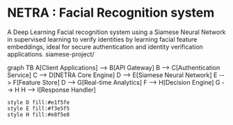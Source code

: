 # NETRA : Facial Recognition system

A Deep Learning Facial recognition system using a Siamese Neural Network in supervised learning to verify identities by learning facial feature embeddings, ideal for secure authentication and identity verification applications.
siamese-project/

graph TB
    A[Client Applications] --> B[API Gateway]
    B --> C[Authentication Service]
    C --> D[NETRA Core Engine]
    D --> E[Siamese Neural Network]
    E --> F[Feature Store]
    D --> G[Real-time Analytics]
    F --> H[Decision Engine]
    G --> H
    H --> I[Response Handler]
    
    style D fill:#e1f5fe
    style E fill:#f3e5f5
    style H fill:#e8f5e8
